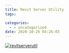 ```yaml
---
title: Revit Server Utility
tags:

categories:
  - - uncategorized
date: 2020-10-26 04:26:03
---
```


[![revitserverutil](RevitServerUtil.png)](http://www.ericanastas.com/wp-content/uploads/2016/11/RevitServerUtil.png)
